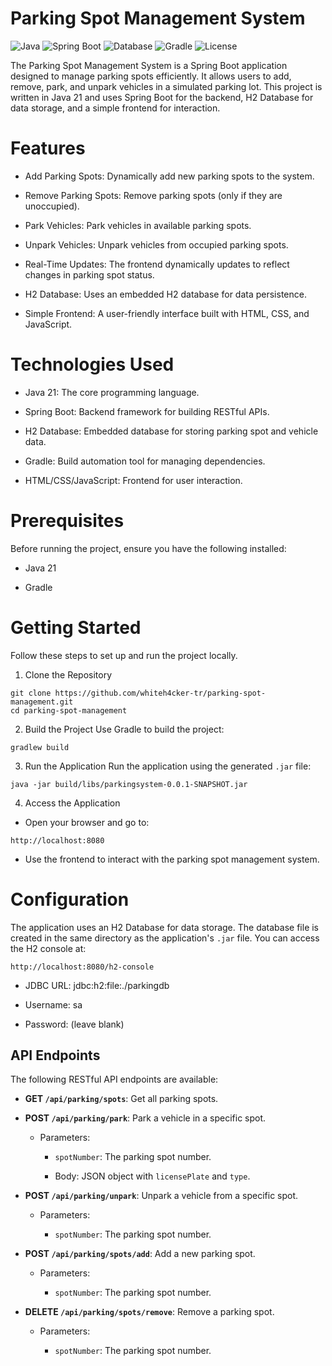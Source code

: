 # Parking Spot Management System
![Java](https://img.shields.io/badge/Java-21-blue)
![Spring Boot](https://img.shields.io/static/v1?label=Spring%20Boot&message=3.4.1&color=green[Spring)
![Database](https://img.shields.io/badge/H2-Database-orange)
![Gradle](https://img.shields.io/badge/Gradle-8.11.1-lightblue)
![License](https://img.shields.io/badge/license-MIT-blue)

 The Parking Spot Management System is a Spring Boot application designed to manage parking spots efficiently. It allows users to add, remove, park, and unpark vehicles in a simulated parking lot. This project is written in Java 21 and uses Spring Boot for the backend, H2 Database for data storage, and a simple frontend for interaction.

# Features
-   Add Parking Spots: Dynamically add new parking spots to the system.

-   Remove Parking Spots: Remove parking spots (only if they are unoccupied).

-   Park Vehicles: Park vehicles in available parking spots.

-   Unpark Vehicles: Unpark vehicles from occupied parking spots.

-   Real-Time Updates: The frontend dynamically updates to reflect changes in parking spot status.

-   H2 Database: Uses an embedded H2 database for data persistence.

-   Simple Frontend: A user-friendly interface built with HTML, CSS, and JavaScript.

# Technologies Used
-   Java 21: The core programming language.

-   Spring Boot: Backend framework for building RESTful APIs.

-   H2 Database: Embedded database for storing parking spot and vehicle data.

-   Gradle: Build automation tool for managing dependencies.

-   HTML/CSS/JavaScript: Frontend for user interaction.

# Prerequisites
Before running the project, ensure you have the following installed:

-   Java 21

-   Gradle

# Getting Started
Follow these steps to set up and run the project locally.

1. Clone the Repository
```
git clone https://github.com/whiteh4cker-tr/parking-spot-management.git
cd parking-spot-management
```

2. Build the Project
Use Gradle to build the project:
```
gradlew build
```

3. Run the Application
Run the application using the generated `.jar` file:
```
java -jar build/libs/parkingsystem-0.0.1-SNAPSHOT.jar
```

4. Access the Application
-   Open your browser and go to:
```
http://localhost:8080
```
-   Use the frontend to interact with the parking spot management system.

# Configuration
The application uses an H2 Database for data storage. The database file is created in the same directory as the application's `.jar` file. You can access the H2 console at:
```
http://localhost:8080/h2-console
```
-   JDBC URL: jdbc:h2:file:./parkingdb

-   Username: sa

-   Password: (leave blank)

API Endpoints
-------------

The following RESTful API endpoints are available:

-   **GET `/api/parking/spots`**: Get all parking spots.

-   **POST `/api/parking/park`**: Park a vehicle in a specific spot.

    -   Parameters:

        -   `spotNumber`: The parking spot number.

        -   Body: JSON object with `licensePlate` and `type`.

-   **POST `/api/parking/unpark`**: Unpark a vehicle from a specific spot.

    -   Parameters:

        -   `spotNumber`: The parking spot number.

-   **POST `/api/parking/spots/add`**: Add a new parking spot.

    -   Parameters:

        -   `spotNumber`: The parking spot number.

-   **DELETE `/api/parking/spots/remove`**: Remove a parking spot.

    -   Parameters:

        -   `spotNumber`: The parking spot number.